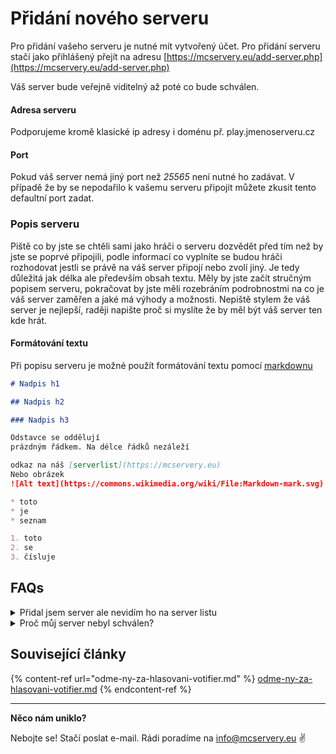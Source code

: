 # Přidání nového serveru

Pro přidání vašeho serveru je nutné mít vytvořený účet. Pro přidání serveru stačí jako přihlášený přejít na adresu [https://mcservery.eu/add-server.php](https://mcservery.eu/add-server.php)

Váš server bude veřejně viditelný až poté co bude schválen.

#### **Adresa serveru**

Podporujeme kromě klasické ip adresy i doménu př. play.jmenoserveru.cz

#### **Port**

Pokud váš server nemá jiný port než _25565_ není nutné ho zadávat. V případě že by se nepodařilo k vašemu serveru připojit můžete zkusit tento defaultní port zadat.

### **Popis serveru**

Piště co by jste se chtěli sami jako hráči o serveru dozvědět před tím než by jste se poprvé připojili, podle informací co vyplníte se budou hráči rozhodovat jestli se právě na váš server připojí nebo zvolí jiný. Je tedy důležitá jak délka ale především obsah textu. Měly by jste začít stručným popisem serveru, pokračovat by jste měli rozebráním podrobnostmi na co je váš server zaměřen a jaké má výhody a možnosti. Nepiště stylem že váš server je nejlepší, raději napište proč si myslíte že by měl být váš server ten kde hrát.

#### **Formátování textu**

Při popisu serveru je možné použít formátování textu pomocí [markdownu](https://cs.wikipedia.org/wiki/Markdown)

```markdown
# Nadpis h1

## Nadpis h2

### Nadpis h3

Odstavce se oddělují
prázdným řádkem. Na délce řádků nezáleží

odkaz na náš [serverlist](https://mcservery.eu)
Nebo obrázek 
![Alt text](https://commons.wikimedia.org/wiki/File:Markdown-mark.svg)

* toto
* je
* seznam

1. toto 
2. se
3. čísluje
```

## FAQs

<details>

<summary>Přidal jsem server ale nevidím ho na server listu</summary>

Váš server bude veřejně viditelný až poté co bude schválen administrátorem.

</details>

<details>

<summary>Proč můj server nebyl schválen?</summary>

Pokud server nesplňuje podmínky pro zveřejnění na server listu nebude přidán.

</details>

## Související články

{% content-ref url="odme-ny-za-hlasovani-votifier.md" %}
[odme-ny-za-hlasovani-votifier.md](odme-ny-za-hlasovani-votifier.md)
{% endcontent-ref %}

****

**Něco nám uniklo?**

Nebojte se! Stačí poslat e-mail. Rádi poradíme na [info@mcservery.eu](mailto:info@mcservery.eu) ✌️

